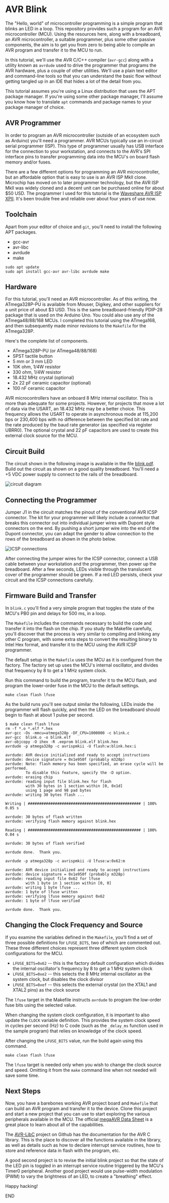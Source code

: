 AVR Blink
=========

The "Hello, world" of microcontroller programming is a simple program 
that blinks an LED in a loop. This repository provides such a program 
for an AVR microcontroller (MCU). Using the resources here, along with 
a breadboard, an AVR microcontroller, a suitable programmer, plus some 
other passive components, the aim is to get you from zero to being able 
to compile an AVR program and transfer it to the MCU to run.

In this tutorial, we'll use the AVR C/C++ compiler (`avr-gcc`) along
with a utility known as `avrdude` used to drive the programmer that 
programs the AVR hardware, plus a couple of other utilities. We'll use 
a plain text editor and command-line tools so that you can understand 
the basic flow without getting tangled up in an IDE that hides a lot of
the detail from you.

This tutorial assumes you're using a Linux distribution that uses the 
APT package manager. If you're using some other package manager, I'll
assume you know how to translate `apt` commands and package names to
your package manager of choice.


AVR Programmer
--------------

In order to program an AVR microcontroller (outside of an ecosystem 
such as Arduino) you'll need a programmer. AVR MCUs typically use an 
in-circuit serial programmer (ISP). This type of programmer usually 
has USB interface for the connection to your workstation, and connects 
to the AVR's SPI interface pins to transfer programming data into the 
MCU's on board flash memory and/or fuses.

There are a few different options for programming an AVR microcontroller, 
but an affordable option that is easy to use is an AVR ISP MkII clone. 
Microchip has moved on to later programmer technology, but the AVR ISP 
MkII was widely cloned and a decent unit can be purchased online for 
about $50 USD. The programmer I used for this tutorial is the 
[Waveshare AVR ISP XPII](https://www.amazon.com/dp/B00ID98C5K).
It's been trouble free and reliable over about four years of use now.


Toolchain
---------

Apart from your editor of choice and `git`, you'll need to install the 
following APT packages.

* gcc-avr
* avr-libc
* avrdude
* make

```shell
sudo apt update
sudo apt install gcc-avr avr-libc avrdude make
```

Hardware
--------

For this tutorial, you'll need an AVR microcontroller. As of this writing, 
the ATmega328P-PU is available from Mouser, Digikey, and other suppliers 
for a unit price of about $3 USD.  This is the same breadboard-friendly 
PDIP-28 package that is used on the Arduino Uno. You could also use any 
of the ATmega48/88/168 MCUs. I completed this tutorial using the ATmega168, 
and then subsequently made minor revisions to the `Makefile` for the 
ATmega328P.

Here's the complete list of components. 

* ATmega328P-PU (or ATmega48/88/168)
* SPST tactile button
* 5 mm or 3 mm LED
* 10K ohm, 1/4W resistor
* 330 ohm, 1/4W resistor
* 18.432 MHz crystal (optional)
* 2x 22 pF ceramic capacitor (optional)
* 100 nF ceramic capacitor

AVR microcontrollers have an onboard 8 MHz internal oscillator. This is 
more than adequate for some projects. However, for projects that move a 
lot of data via the USART, an 18.432 MHz may be a better choice. This 
frequency allows the USART to operate in asynchronous mode at 115,200 
bps or 230,400 bps with no difference between the specified bit rate and 
the rate produced by the baud rate generator (as specified via register
UBRR0). The optional crystal and 22 pF capacitors are used to create 
this external clock source for the MCU.


Circuit Build
-------------

The circuit shown in the following image is available in the file 
[blink.pdf](blink.pdf). Build out the circuit as shown on a good quality 
breadboard. You'll need a +5 VDC power supply to connect to the rails 
of the breadboard. 

![circuit diagram](blink.png)


Connecting the Programmer
-------------------------

Jumper J1 in the circuit matches the pinout of the conventional AVR 
ICSP connector. The kit for your programmer will likely include a 
connector that breaks this connector out into individual jumper wires 
with Dupont style connectors on the end. By pushing a short jumper wire 
into the end of the Dupont connector, you can adapt the gender to allow 
connection to the rows of the breadboard as shown in the photo below.

![ICSP connections](circuit-photo.jpg)

After connecting the jumper wires for the ICSP connector, connect a USB
cable between your workstation and the programmer, then power up the
breadboard. After a few seconds, LEDs visible through the translucent
cover of the programmer should be green. If a red LED persists, check
your circuit and the ICSP connections carefully.


Firmware Build and Transfer
---------------------------

In `blink.c` you'll find a very simple program that toggles the state 
of the MCU's PB0 pin and delays for 500 ms, in a loop.

The `Makefile` includes the commands necessary to build the code and
transfer it into the flash on the chip. If you study the Makefile 
carefully, you'll discover that the process is very similar to compiling
and linking any other C program, with some extra steps to convert the
resulting binary to Intel Hex format, and transfer it to the MCU using
the AVR ICSP programmer.

The default setup in the `Makefile` uses the MCU as it is configured
from the factory. The factory set up uses the MCU's internal oscillator,
and divides that frequency by 8 to get a 1 MHz system clock.

Run this command to build the program, transfer it to the MCU flash, 
and program the lower-order fuse in the MCU to the default settings.

```shell
make clean flash lfuse
```

As the build runs you'll see output similar the following, LEDs inside
the programmer will flash quickly, and then the LED on the breadboard
should begin to flash at about 1 pulse per second.

```
$ make clean flash lfuse
rm -f *.o *.elf *.hex
avr-gcc -Os -mmcu=atmega328p -DF_CPU=1000000 -c blink.c 
avr-gcc  blink.o -o blink.elf
avr-objcopy -O ihex -R .eeprom blink.elf blink.hex
avrdude -p atmega328p -c avrispmkii -U flash:w:blink.hex:i

avrdude: AVR device initialized and ready to accept instructions
avrdude: device signature = 0x1e950f (probably m328p)
avrdude: Note: flash memory has been specified, an erase cycle will be performed.
         To disable this feature, specify the -D option.
avrdude: erasing chip
avrdude: reading input file blink.hex for flash
         with 30 bytes in 1 section within [0, 0x1d]
         using 1 page and 98 pad bytes
avrdude: writing 30 bytes flash ...

Writing | ################################################## | 100% 0.05 s 

avrdude: 30 bytes of flash written
avrdude: verifying flash memory against blink.hex

Reading | ################################################## | 100% 0.04 s 

avrdude: 30 bytes of flash verified

avrdude done.  Thank you.

avrdude -p atmega328p -c avrispmkii -U lfuse:w:0x62:m

avrdude: AVR device initialized and ready to accept instructions
avrdude: device signature = 0x1e950f (probably m328p)
avrdude: reading input file 0x62 for lfuse
         with 1 byte in 1 section within [0, 0]
avrdude: writing 1 byte lfuse ...
avrdude: 1 byte of lfuse written
avrdude: verifying lfuse memory against 0x62
avrdude: 1 byte of lfuse verified

avrdude done.  Thank you.
```


Changing the Clock Frequency and Source
---------------------------------------

If you examine the variables defined in the `Makefile`, you'll find
a set of three possible definitions for `LFUSE_BITS`, two of which
are commented out. These three different choices represent three 
different system clock configurations for the MCU.

* `LFUSE_BITS=0x62` -- this is the factory default configuration
  which divides the internal oscillator's frequency by 8 to get a
  1 MHz system clock
* `LFUSE_BITS=0xe2` -- this selects the 8 MHz internal oscillator as 
  the system clock, but disables the clock divisor
* `LFUSE_BITS=0xef` -- this selects the external crystal (on the XTAL1
  and XTAL2 pins) as the clock source

The `lfuse` target in the Makefile instructs `avrdude` to program the
low-order fuse bits using the selected value.

When changing the system clock configuration, it is important to also
update the `CLOCK` variable definition. This provides the system clock
speed in cycles per second (Hz) to C code (such as the `_delay_ms` 
function used in the sample program) that relies on knowledge of the
clock speed.

After changing the `LFUSE_BITS` value, run the build again using this
command.

```shell
make clean flash lfuse
```

The `lfuse` target is needed only when you wish to change the clock
source and speed. Omitting it from the `make` command line when not 
needed will save some time.


Next Steps
----------

Now, you have a barebones working AVR project board and `Makefile` 
that can build an AVR program and transfer it to the device. Clone
this project and start a new project that you can use to start 
exploring the various peripherals available in the MCU. The official
[megaAVR Data Sheet](https://ww1.microchip.com/downloads/en/DeviceDoc/ATmega48A-PA-88A-PA-168A-PA-328-P-DS-DS40002061A.pdf) is a great place to learn 
about all of the capabilities.

The [AVR-LibC](https://avrdudes.github.io/avr-libc/) project on Github 
has the documentation for the AVR C library. This is the place to discover 
all the functions available in the library, as well as details such as 
how to declare interrupt service routines, how to store and reference 
data in flash with the program, etc.

A good second project is to revise the initial blink project so that
the state of the LED pin is toggled in an interrupt service routine 
triggered by the MCU's Timer0 peripheral. Another good project would
use pulse-width modulation (PWM) to vary the brightness of an LED,
to create a "breathing" effect.

Happy hacking!

END
